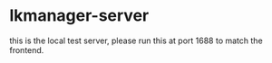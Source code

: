 # lkmanager-server

this is the local test server, please run this at port 1688 to match the frontend.
